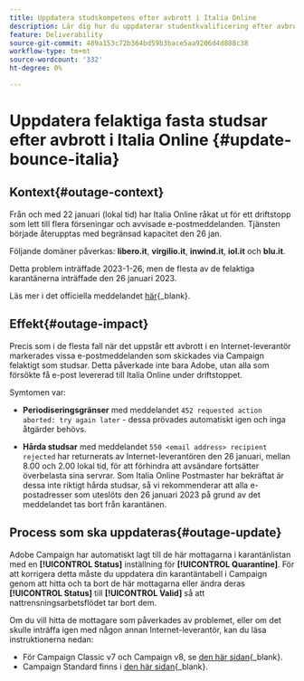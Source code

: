 ```yaml
---
title: Uppdatera studskompetens efter avbrott i Italia Online
description: Lär dig hur du uppdaterar studentkvalificering efter avbrott i Italia Online
feature: Deliverability
source-git-commit: 489a153c72b364bd59b3bace5aa9206d4d888c38
workflow-type: tm+mt
source-wordcount: '332'
ht-degree: 0%

---
```


# Uppdatera felaktiga fasta studsar efter avbrott i Italia Online {#update-bounce-italia}

## Kontext{#outage-context}

Från och med 22 januari (lokal tid) har Italia Online råkat ut för ett driftstopp som lett till flera förseningar och avvisade e-postmeddelanden. Tjänsten började återupptas med begränsad kapacitet den 26 jan.

Följande domäner påverkas: **libero.it**, **virgilio.it**, **inwind.it**, **iol.it** och **blu.it**.

Detta problem inträffade 2023-1-26, men de flesta av de felaktiga karantänerna inträffade den 26 januari 2023.

Läs mer i det officiella meddelandet [här](https://tecnologia.libero.it/avviato-il-ritorno-online-di-libero-mail-e-virgilio-mail-66832){_blank}.


## Effekt{#outage-impact}

Precis som i de flesta fall när det uppstår ett avbrott i en Internet-leverantör markerades vissa e-postmeddelanden som skickades via Campaign felaktigt som studsar. Detta påverkade inte bara Adobe, utan alla som försökte få e-post levererad till Italia Online under driftstoppet.

Symtomen var:

* **Periodiseringsgränser** med meddelandet `452 requested action aborted: try again later` - dessa prövades automatiskt igen och inga åtgärder behövs.

* **Hårda studsar** med meddelandet `550 <email address> recipient rejected` har returnerats av Internet-leverantören den 26 januari, mellan 8.00 och 2.00 lokal tid, för att förhindra att avsändare fortsätter överbelasta sina servrar. Som Italia Online Postmaster har bekräftat är dessa inte riktigt hårda studsar, så vi rekommenderar att alla e-postadresser som uteslöts den 26 januari 2023 på grund av det meddelandet tas bort från karantänen.

## Process som ska uppdateras{#outage-update}

Adobe Campaign har automatiskt lagt till de här mottagarna i karantänlistan med en **[!UICONTROL Status]** inställning för **[!UICONTROL Quarantine]**. För att korrigera detta måste du uppdatera din karantäntabell i Campaign genom att hitta och ta bort de här mottagarna eller ändra deras **[!UICONTROL Status]** till **[!UICONTROL Valid]** så att nattrensningsarbetsflödet tar bort dem.

Om du vill hitta de mottagare som påverkades av problemet, eller om det skulle inträffa igen med någon annan Internet-leverantör, kan du läsa instruktionerna nedan:

* För Campaign Classic v7 och Campaign v8, se [den här sidan](https://experienceleague.adobe.com/docs/campaign-classic/using/sending-messages/monitoring-deliveries/understanding-quarantine-management.html?lang=en#unquarantine-bulk){_blank}.
* Campaign Standard finns i [den här sidan](https://experienceleague.adobe.com/docs/campaign-standard/using/testing-and-sending/monitoring-messages/understanding-quarantine-management.html?lang=en#unquarantine-bulk){_blank}.



